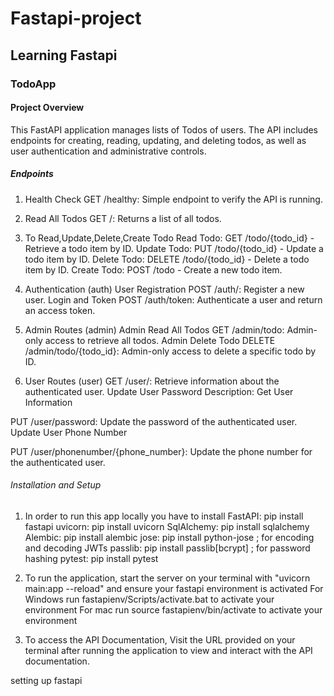 # Fastapi-project
## Learning Fastapi
### TodoApp 

#### Project Overview
This FastAPI application manages lists of Todos of users. The API includes endpoints for creating, reading, updating, and deleting todos, as well as user authentication and administrative controls.

##### Endpoints
1. Health Check
GET /healthy: Simple endpoint to verify the API is running.

2. Read All Todos
GET /: Returns a list of all todos.

3. To Read,Update,Delete,Create Todo 
Read Todo: GET /todo/{todo_id} - Retrieve a todo item by ID.
Update Todo: PUT /todo/{todo_id} - Update a todo item by ID.
Delete Todo: DELETE /todo/{todo_id} - Delete a todo item by ID.
Create Todo: POST /todo - Create a new todo item.

4. Authentication (auth)
User Registration
POST /auth/: Register a new user.
Login and Token
POST /auth/token: Authenticate a user and return an access token.

5. Admin Routes (admin)
Admin Read All Todos
GET /admin/todo: Admin-only access to retrieve all todos.
Admin Delete Todo
DELETE /admin/todo/{todo_id}: Admin-only access to delete a specific todo by ID.

6. User Routes (user)
GET /user/: Retrieve information about the authenticated user.
Update User Password
Description: Get User Information

PUT /user/password: Update the password of the authenticated user.
Update User Phone Number

PUT /user/phonenumber/{phone_number}: Update the phone number for the authenticated user.

###### Installation and Setup
1. In order to run this app locally you have to install
FastAPI: pip install fastapi
uvicorn: pip install uvicorn
SqlAlchemy: pip install sqlalchemy
Alembic: pip install alembic
jose: pip install python-jose ; for encoding and decoding JWTs
passlib: pip install passlib[bcrypt] ;  for password hashing
pytest: pip install pytest

2. To run the application, start the server on your terminal with "uvicorn main:app --reload" and ensure your fastapi environment is activated
 For Windows run fastapienv/Scripts/activate.bat to activate your environment
 For mac run source fastapienv/bin/activate to activate your environment
3. To access the API Documentation, Visit the URL provided on your terminal after running the application to view and interact with the API documentation.


setting up fastapi
